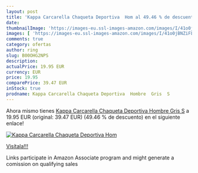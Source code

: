 ```yaml
---
layout: post
title: 'Kappa Carcarella Chaqueta Deportiva  Hom al 49.46 % de descuento'
date: 
thumbnailImage: 'https://images-eu.ssl-images-amazon.com/images/I/41o0jBNZiFL._SL200_.jpg'
images: [ 'https://images-eu.ssl-images-amazon.com/images/I/41o0jBNZiFL._SL200_.jpg' ]
comments: true
category: ofertas
author: ring
slug: B00OHG2NPS
description:
actualPrice: 19.95 EUR
currency: EUR
price: 19.95
comparePrice: 39.47 EUR
inStock: true
prodname: Kappa Carcarella Chaqueta Deportiva  Hombre  Gris  S
---
```


Ahora mismo tienes [Kappa Carcarella Chaqueta Deportiva  Hombre  Gris  S](https://www.amazon.es/dp/B00OHG2NPS/?tag=tolees-21) a 19.95 EUR (original: 39.47 EUR) (49.46 %  de descuento) en el siguiente enlace!

[![Kappa Carcarella Chaqueta Deportiva  Hom](https://images-eu.ssl-images-amazon.com/images/I/41o0jBNZiFL._SL200_.jpg)](https://www.amazon.es/dp/B00OHG2NPS/?tag=tolees-21)

[Visítala!!!](https://www.amazon.es/dp/B00OHG2NPS/?tag=tolees-21)

Links participate in Amazon Associate program and might generate a comission on qualifying sales
